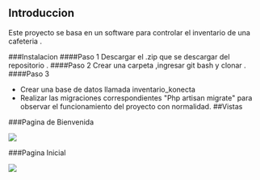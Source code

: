 ## Introduccion
Este proyecto se basa en un software para controlar el inventario de una cafeteria .

###Instalacion
####Paso 1
Descargar el .zip que se descargar del repositorio .
####Paso 2
Crear una carpeta ,ingresar  git bash y clonar .
####Paso 3
- Crear una base de datos llamada inventario_konecta
- Realizar las migraciones correspondientes "Php artisan migrate" para observar el funcionamiento del proyecto con normalidad.
##Vistas

###Pagina de Bienvenida

![](https://i.ibb.co/4YZXmz2/Captura.png)

###Pagina Inicial

![](https://i.ibb.co/M7FmJLC/Captura.png)